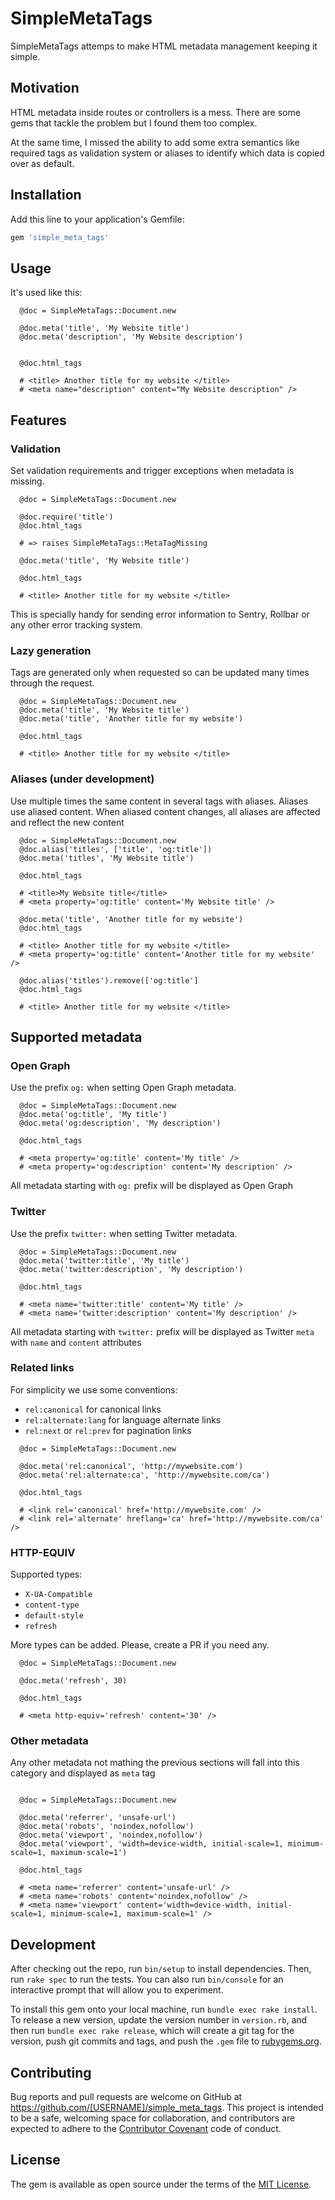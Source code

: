 # SimpleMetaTags

SimpleMetaTags attemps to make HTML metadata management keeping it simple.

## Motivation

HTML metadata inside routes or controllers is a mess. There are
some gems that tackle the problem but I found them too complex.

At the same time, I missed the ability to add some extra semantics like required tags as validation system or aliases to identify which data is copied over as default.

## Installation

Add this line to your application's Gemfile:

```ruby
gem 'simple_meta_tags'
```

## Usage


It's used like this:

```
  @doc = SimpleMetaTags::Document.new

  @doc.meta('title', 'My Website title')
  @doc.meta('description', 'My Website description')


  @doc.html_tags

  # <title> Another title for my website </title>
  # <meta name="description" content="My Website description" />

```


## Features

### Validation

Set validation requirements and trigger exceptions when metadata is
missing.

```
  @doc = SimpleMetaTags::Document.new

  @doc.require('title')
  @doc.html_tags

  # => raises SimpleMetaTags::MetaTagMissing

  @doc.meta('title', 'My Website title')

  @doc.html_tags

  # <title> Another title for my website </title>

```

This is specially handy for sending error information to Sentry, Rollbar or
any other error tracking system.

### Lazy generation

Tags are generated only when requested so can be updated many times through the request.

```
  @doc = SimpleMetaTags::Document.new
  @doc.meta('title', 'My Website title')
  @doc.meta('title', 'Another title for my website')

  @doc.html_tags

  # <title> Another title for my website </title>

```

### Aliases (under development)
Use multiple times the same content in several tags with aliases.
Aliases use aliased content. When aliased content changes, all aliases
are affected and reflect the new content


```
  @doc = SimpleMetaTags::Document.new
  @doc.alias('titles', ['title', 'og:title'])
  @doc.meta('titles', 'My Website title')

  @doc.html_tags

  # <title>My Website title</title>
  # <meta property='og:title' content='My Website title' />

  @doc.meta('title', 'Another title for my website')
  @doc.html_tags

  # <title> Another title for my website </title>
  # <meta property='og:title' content='Another title for my website' />

  @doc.alias('titles').remove(['og:title']
  @doc.html_tags

  # <title> Another title for my website </title>
```

## Supported metadata

### Open Graph

Use the prefix `og:` when setting Open Graph metadata.

```
  @doc = SimpleMetaTags::Document.new
  @doc.meta('og:title', 'My title')
  @doc.meta('og:description', 'My description')

  @doc.html_tags

  # <meta property='og:title' content='My title' />
  # <meta property='og:description' content='My description' />

```
All metadata starting with `og:` prefix will be displayed as Open Graph

### Twitter

Use the prefix `twitter:` when setting Twitter metadata.

```
  @doc = SimpleMetaTags::Document.new
  @doc.meta('twitter:title', 'My title')
  @doc.meta('twitter:description', 'My description')

  @doc.html_tags

  # <meta name='twitter:title' content='My title' />
  # <meta name='twitter:description' content='My description' />

```

All metadata starting with `twitter:` prefix will be displayed as
Twitter `meta` with `name` and `content` attributes

### Related links

For simplicity we use some conventions:

* `rel:canonical` for canonical links
* `rel:alternate:lang` for language alternate links
* `rel:next` or `rel:prev` for pagination links


```
  @doc = SimpleMetaTags::Document.new

  @doc.meta('rel:canonical', 'http://mywebsite.com')
  @doc.meta('rel:alternate:ca', 'http://mywebsite.com/ca')

  @doc.html_tags

  # <link rel='canonical' href='http://mywebsite.com' />
  # <link rel='alternate' hreflang='ca' href='http://mywebsite.com/ca' />

```

### HTTP-EQUIV

Supported types:

* `X-UA-Compatible`
* `content-type`
* `default-style`
* `refresh`

More types can be added. Please, create a PR if you need any.


```
  @doc = SimpleMetaTags::Document.new

  @doc.meta('refresh', 30)

  @doc.html_tags

  # <meta http-equiv='refresh' content='30' />

```

### Other metadata

Any other metadata not mathing the previous sections will fall into this
category and displayed as `meta` tag

```

  @doc = SimpleMetaTags::Document.new

  @doc.meta('referrer', 'unsafe-url')
  @doc.meta('robots', 'noindex,nofollow')
  @doc.meta('viewport', 'noindex,nofollow')
  @doc.meta('viewport', 'width=device-width, initial-scale=1, minimum-scale=1, maximum-scale=1')

  @doc.html_tags

  # <meta name='referrer' content='unsafe-url' />
  # <meta name='robots' content='noindex,nofollow' />
  # <meta name='viewport' content='width=device-width, initial-scale=1, minimum-scale=1, maximum-scale=1' />

```


## Development

After checking out the repo, run `bin/setup` to install dependencies. Then, run `rake spec` to run the tests. You can also run `bin/console` for an interactive prompt that will allow you to experiment.

To install this gem onto your local machine, run `bundle exec rake install`. To release a new version, update the version number in `version.rb`, and then run `bundle exec rake release`, which will create a git tag for the version, push git commits and tags, and push the `.gem` file to [rubygems.org](https://rubygems.org).

## Contributing

Bug reports and pull requests are welcome on GitHub at https://github.com/[USERNAME]/simple_meta_tags. This project is intended to be a safe, welcoming space for collaboration, and contributors are expected to adhere to the [Contributor Covenant](http://contributor-covenant.org) code of conduct.


## License

The gem is available as open source under the terms of the [MIT License](http://opensource.org/licenses/MIT).

